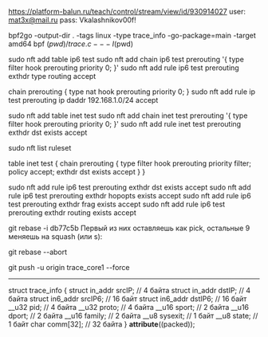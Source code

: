 
https://platform-balun.ru/teach/control/stream/view/id/930914027
user: mat3x@mail.ru
pass: Vkalashnikov00f!



bpf2go -output-dir . -tags linux -type trace_info -go-package=main -target amd64 bpf $(pwd)/trace.c -- -I$(pwd)



sudo nft add table ip6 test
sudo nft add chain ip6 test prerouting '{ type filter hook prerouting priority 0; }'
sudo nft add rule ip6 test prerouting exthdr type routing accept

chain prerouting {
    type nat hook prerouting priority 0;
}
sudo nft add rule ip test prerouting ip daddr 192.168.1.0/24 accept




sudo nft add table inet test
sudo nft add chain inet test prerouting '{ type filter hook prerouting priority 0; }'
sudo nft add rule inet test prerouting exthdr dst exists accept


sudo nft list ruleset

table inet test {
        chain prerouting {
                type filter hook prerouting priority filter; policy accept;
                exthdr dst exists accept
        }
}


sudo nft add rule ip6 test prerouting exthdr dst exists accept
sudo nft add rule ip6 test prerouting exthdr hopopts exists accept
sudo nft add rule ip6 test prerouting exthdr frag exists accept
sudo nft add rule ip6 test prerouting exthdr routing exists accept



git rebase -i db77c5b 
Первый из них оставляешь как pick, остальные 9 меняешь на squash (или s):

git rebase --abort


git push -u origin trace_core1 --force




_______________________________________________________________________________________________


struct trace_info {
    struct in_addr  srcIP;     // 4 байта
    struct in_addr  dstIP;     // 4 байта
    struct in6_addr srcIP6;    // 16 байт
    struct in6_addr dstIP6;    // 16 байт
    __u32           pid;       // 4 байта
    __u32           proto;     // 4 байта
    __u16           sport;     // 2 байта
    __u16           dport;     // 2 байта
    __u16           family;    // 2 байта
    __u8            sysexit;   // 1 байт
    __u8            state;     // 1 байт
    char            comm[32];  // 32 байта
} __attribute__((packed));










